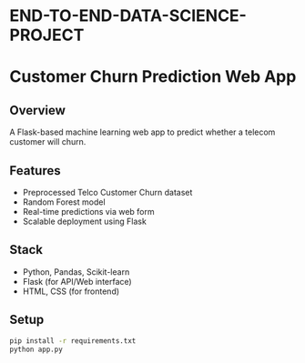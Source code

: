 # END-TO-END-DATA-SCIENCE-PROJECT
# Customer Churn Prediction Web App

## Overview
A Flask-based machine learning web app to predict whether a telecom customer will churn.

## Features
- Preprocessed Telco Customer Churn dataset
- Random Forest model
- Real-time predictions via web form
- Scalable deployment using Flask

## Stack
- Python, Pandas, Scikit-learn
- Flask (for API/Web interface)
- HTML, CSS (for frontend)

## Setup
```bash
pip install -r requirements.txt
python app.py

